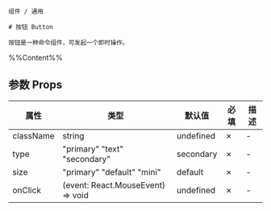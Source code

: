 `````
组件 / 通用

# 按钮 Button

按钮是一种命令组件，可发起一个即时操作。
`````

%%Content%%


## 参数 Props
| 属性 |  类型 | 默认值 | 必填 | 描述 |
  | --- | --- | --- | --- | ---|
| className | string | undefined | ✗ |  - |
| type | "primary"  "text"  "secondary" | secondary | ✗ |  - |
| size | "primary"  "default"  "mini" | default | ✗ |  - |
| onClick | (event: React.MouseEvent) => void | undefined | ✗ |  - |
  
  
